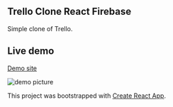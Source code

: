 ## Trello Clone React Firebase

Simple clone of Trello. 

## Live demo
[Demo site](https://boardly-firebase.web.app/)

![demo picture](https://i.imgur.com/Id3fUzp.png)


This project was bootstrapped with [Create React App](https://github.com/facebook/create-react-app).
